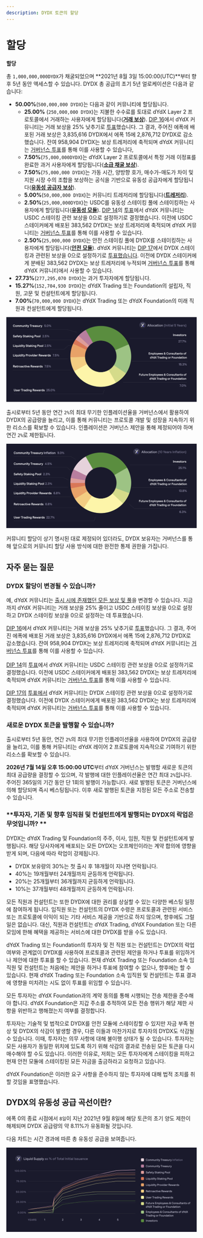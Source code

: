 ```yaml
---
description: DYDX 토큰의 할당
---
```


# 할당

**할당**

총 `1,000,000,000DYDX`가 채굴되었으며 **2021년 8월 3일 15:00:00(UTC)**부터 향후 5년 동안 액세스할 수 있습니다. DYDX 총 공급의 초기 5년 얼로케이션은 다음과 같습니다:

* **50.00%**(`500,000,000 DYDX`)는 다음과 같이 커뮤니티에 할당됩니다.
  * **25.00%** (`250,000,000 DYDX`)는 지불한 수수료를 토대로 dYdX Layer 2 프로토콜에서 거래하는 사용자에게 할당됩니다([**거래 보상**](../rewards/trading-rewards.md)). [DIP 16](https://github.com/dydxfoundation/dip/blob/master/content/dips/DIP-16.md)에서 dYdX 커뮤니티는 거래 보상을 25% 낮추기로 [투표](https://dydx.community/dashboard/proposal/8)했습니다. 그 결과, 주어진 에폭에 배포된 거래 보상은 3,835,616 DYDX에서 에폭 15에 2,876,712 DYDX로 감소했습니다. 잔여 958,904 DYDX는 보상 트레저리에 축적되며 dYdX 커뮤니티는 [거버넌스 투표](https://docs.dydx.community/dydx-governance/voting-and-governance/governance-parameters)를 통해 이를 사용할 수 있습니다,
  * **7.50%**(`75,000,000DYDX`)는 dYdX Layer 2 프로토콜에서 특정 거래 이정표를 완료한 과거 사용자에게 할당됩니다([**소급 채굴 보상**](../rewards/retroactive-mining-rewards.md)).
  * **7.50%**(`75,000,000 DYDX`)는 가동 시간, 양방향 호가, 매수가-매도가 차이 및 지원 시장 수의 조합을 보상하는 공식을 기반으로 유동성 공급자에게 할당됩니다([**유동성 공급자 보상**](../rewards/liquidity-provider-rewards.md)).
  * **5.00%**(`50,000,000 DYDX`)는 커뮤니티 트레저리에 할당됩니다([**트레저리**](community-treasury.md)).
  * **2.50%**(`25,000,000DYDX`)는 USDC를 유동성 스테이킹 풀에 스테이킹하는 사용자에게 할당됩니다([**유동성 모듈**](../staking-pools/liquidity-staking-pool.md)). [DIP 14](https://github.com/dydxfoundation/dip/blob/master/content/dips/DIP-14.md)의 [투표](https://dydx.community/dashboard/proposal/7)에서 dYdX 커뮤니티는 USDC 스테이킹 관련 보상을 0으로 설정하기로 결정했습니다. 이전에 USDC 스테이커에게 배포된 383,562 DYDX는 보상 트레저리에 축적되며 dYdX 커뮤니티는 [거버넌스 투표](https://docs.dydx.community/dydx-governance/voting-and-governance/governance-parameters)를 통해 이를 사용할 수 있습니다.
  * **2.50%**(`25,000,000 DYDX`)는 안전 스테이킹 풀에 DYDX를 스테이킹하는 사용자에게 할당됩니다([**안전 모듈**](../staking-pools/safety-staking-pool.md)). dYdX 커뮤니티는 [DIP 17](https://github.com/dydxfoundation/dip/blob/master/content/dips/DIP-17.md)에서 DYDX 스테이킹과 관련된 보상을 0으로 설정하기로 [투표했습니다](https://dydx.community/dashboard/proposal/9). 이전에 DYDX 스테이커에게 분배된 383,562 DYDX는 보상 트레저리에 누적되며 [거버넌스 투표](https://docs.dydx.community/dydx-governance/voting-and-governance/governance-parameters)를 통해 dYdX 커뮤니티에서 사용할 수 있습니다.
* **27.73%**(`277,295,070 DYDX`)는 과거 투자자에게 할당됩니다.
* **15.27%**(`152,704,930 DYDX`)는 dYdX Trading 또는 Foundation의 설립자, 직원, 고문 및 컨설턴트에게 할당됩니다.
* **7.00%**(`70,000,000 DYDX`)는 dYdX Trading 또는 dYdX Foundation의 미래 직원과 컨설턴트에게 할당됩니다.

![](../.gitbook/assets/1-dydx-allocations-initial-5-years.png)

출시로부터 5년 동안 연간 `2%`의 최대 무기한 인플레이션율을 거버넌스에서 활용하여 DYDX의 공급량을 늘리고, 이를 통해 커뮤니티는 프로토콜 개발 및 성장을 지속하기 위한 리소스를 확보할 수 있습니다. 인플레이션은 거버넌스 제안을 통해 제정되어야 하며 연간 `2%`로 제한됩니다.

![](../.gitbook/assets/1-allocation-10-years-inflation.png)

커뮤니티 할당이 상기 명시된 대로 제정되어 있더라도, DYDX 보유자는 거버넌스를 통해 앞으로의 커뮤니티 할당 사용 방식에 대한 완전한 통제 권한을 가집니다.

## **자주 묻는 질문**

### DYDX 할당이 변경될 수 있습니까?

예, dYdX 커뮤니티는 [출시 시에 존재했던 모든 보상 및 풀](../voting-and-governance/governance-parameters.md)을 변경할 수 있습니다. 지금까지 dYdX 커뮤니티는 거래 보상을 25% 줄이고 USDC 스테이킹 보상을 0으로 설정하고 DYDX 스테이킹 보상을 0으로 설정하는 데 투표했습니다.

[DIP 16](https://github.com/dydxfoundation/dip/blob/master/content/dips/DIP-16.md)에서 dYdX 커뮤니티는 거래 보상을 25% 낮추기로 [투표](https://dydx.community/dashboard/proposal/8)했습니다. 그 결과, 주어진 에폭에 배포된 거래 보상은 3,835,616 DYDX에서 에폭 15에 2,876,712 DYDX로 감소했습니다. 잔여 958,904 DYDX는 보상 트레저리에 축적되며 dYdX 커뮤니티는 [거버넌스 투표](https://docs.dydx.community/dydx-governance/voting-and-governance/governance-parameters)를 통해 이를 사용할 수 있습니다.\
\
[DIP 14](https://github.com/dydxfoundation/dip/blob/master/content/dips/DIP-14.md)의 [투표](https://dydx.community/dashboard/proposal/7)에서 dYdX 커뮤니티는 USDC 스테이킹 관련 보상을 0으로 설정하기로 결정했습니다. 이전에 USDC 스테이커에게 배포된 383,562 DYDX는 보상 트레저리에 축적되며 dYdX 커뮤니티는 [거버넌스 투표](https://docs.dydx.community/dydx-governance/voting-and-governance/governance-parameters)를 통해 이를 사용할 수 있습니다.

[DIP 17의](https://github.com/dydxfoundation/dip/blob/master/content/dips/DIP-17.md) [투표에서](https://dydx.community/dashboard/proposal/9) dYdX 커뮤니티는 DYDX 스테이킹 관련 보상을 0으로 설정하기로 결정했습니다. 이전에 DYDX 스테이커에게 배포된 383,562 DYDX는 보상 트레저리에 축적되며 dYdX 커뮤니티는 [거버넌스 투표](https://docs.dydx.community/dydx-governance/voting-and-governance/governance-parameters)를 통해 이를 사용할 수 있습니다.

### **새로운 DYDX 토큰을 발행할 수 있습니까?**

출시로부터 5년 동안, 연간 `2%`의 최대 무기한 인플레이션율을 사용하여 DYDX의 공급량을 늘리고, 이를 통해 커뮤니티는 dYdX 레이어 2 프로토콜에 지속적으로 기여하기 위한 리소스를 확보할 수 있습니다.

**2026년 7월 14일 오후 15:00:00 UTC**부터 dYdX 거버넌스는 발행할 새로운 토큰의 최대 공급량을 결정할 수 있으며, 각 발행에 대한 인플레이션율은 연간 최대 `2%`입니다. 주어진 365일의 기간 동안 단 1회의 발행이 가능합니다. 새로 발행된 토큰은 거버넌스에 의해 할당되며 즉시 베스팅됩니다. 이후 새로 발행된 토큰을 지정된 모든 주소로 전송할 수 있습니다.

### **투자자, 기존 및 향후 임직원 및 컨설턴트에게 발행되는 DYDX의 락업은 무엇입니까? **

DYDX는 dYdX Trading 및 Foundation의 주주, 이사, 임원, 직원 및 컨설턴트에게 발행됩니다. 해당 당사자에게 배포되는 모든 DYDX는 오프체인이라는 계약 합의에 영향을 받게 되며, 다음에 따라 락업이 강제됩니다.

* DYDX 보유량의 30%는 첫 출시 후 18개월이 지나면 언락됩니다.
* 40%는 19개월부터 24개월까지 균등하게 언락됩니다.
* 20%는 25개월부터 36개월까지 균등하게 언락됩니다.
* 10%는 37개월부터 48개월까지 균등하게 언락됩니다.

모든 직원과 컨설턴트는 또한 DYDX에 대한 권리를 상실할 수 있는 다양한 베스팅 일정에 참여하게 됩니다.  임직원 또는 컨설턴트의 DYDX 수령은 프로토콜과 관련된 서비스 또는 프로토콜에 이익이 되는 기타 서비스 제공을 기반으로 하지 않으며, 향후에도 그럴 일은 없습니다. 대신, 직원과 컨설턴트는 dYdX Trading, dYdX Foundation 또는 다른 모임에 한해 혜택을 제공하는 서비스에 대한 DYDX를 받을 수도 있습니다.

dYdX Trading 또는 Foundation의 투자자 및 전 직원 또는 컨설턴트는 DYDX의 락업 여부와 관계없이 DYDX를 사용하여 프로토콜과 관련된 제안을 하거나 투표를 위임하거나 제안에 대한 투표를 할 수 있습니다. 현재 dYdX Trading 또는 Foundation 소속 임직원 및 컨설턴트는 처음에는 제안을 하거나 투표에 참여할 수 없으나, 향후에는 할 수 있습니다. 현재 dYdX Trading 또는 Foundation 소속 임직원 및 컨설턴트는 투표 결과에 영향을 미치려는 시도 없이 투표를 위임할 수 있습니다.

모든 투자자는 dYdX Foundation과의 계약 동의를 통해 시행되는 전송 제한을 준수해야 합니다. dYdX Foundation은 지갑 주소를 추적하여 모든 전송 행위가 해당 제한 사항을 위반하고 행해졌는지 여부를 결정합니다.

투자자는 기술적 및 법적으로 DYDX를 안전 모듈에 스테이킹할 수 있지만 자금 부족 현상 및 DYDX의 삭감이 발생할 경우, 다른 이들과 마찬가지로 투자자의 DYDX도 삭감될 수 있습니다. 이때, 투자자는 의무 사항에 대해 불이행 상태가 될 수 있습니다. 투자자는 모든 사용자가 동일한 위치에 있도록 하기 위해 삭감의 결과로 전송된 모든 토큰을 다시 매수해야 할 수도 있습니다. 이러한 이유로, 저희는 모든 투자자에게 스테이킹을 피하고 현재 안전 모듈에 스테이킹된 모든 자금을 출금하라고 요청하고 있습니다.

dYdX Foundation은 이러한 요구 사항을 준수하지 않는 투자자에 대해 법적 조치를 취할 것임을 표명했습니다.

## DYDX의 유동성 공급 곡선이란?

에폭 0의 종료 시점에서 `8일`이 지난 2021년 9월 8일에 해당 토큰의 초기 양도 제한이 해제되며 DYDX 공급량의 약 8.11%가 유동화될 것입니다.

다음 차트는 시간 경과에 따른 총 유동성 공급을 보여줍니다.

![](../.gitbook/assets/1-liquid-supply-schedule.png)
